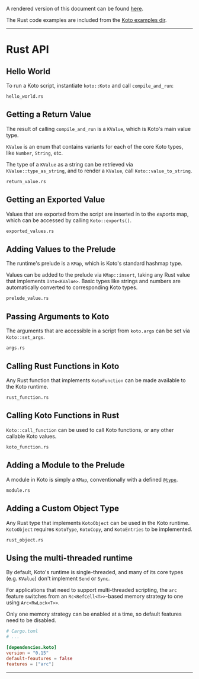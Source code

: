 A rendered version of this document can be found
[here](https://koto.dev/docs/next/api).

The Rust code examples are included from the
[Koto examples dir](../../koto/examples).

---

# Rust API

## Hello World

To run a Koto script, instantiate `koto::Koto` and call `compile_and_run`:

```rust_include
hello_world.rs
```

## Getting a Return Value

The result of calling `compile_and_run` is a `KValue`, which is Koto's main
value type.

`KValue` is an enum that contains variants for each of the core Koto types,
like `Number`, `String`, etc.

The type of a `KValue` as a string can be retrieved via `KValue::type_as_string`,
and to render a `KValue`, call `Koto::value_to_string`.

```rust_include
return_value.rs
```

## Getting an Exported Value

Values that are exported from the script are inserted in to the _exports_ map,
which can be accessed by calling `Koto::exports()`.

```rust_include
exported_values.rs
```

## Adding Values to the Prelude

The runtime's prelude is a `KMap`, which is Koto's standard hashmap type.

Values can be added to the prelude via `KMap::insert`, taking any Rust value
that implements `Into<KValue>`. Basic types like strings and numbers are
automatically converted to corresponding Koto types.

```rust_include
prelude_value.rs
```

## Passing Arguments to Koto

The arguments that are accessible in a script from `koto.args` can be set via
`Koto::set_args`.

```rust_include
args.rs
```

## Calling Rust Functions in Koto

Any Rust function that implements `KotoFunction` can be made available to the
Koto runtime.

```rust_include
rust_function.rs
```

## Calling Koto Functions in Rust

`Koto::call_function` can be used to call Koto functions, or any other callable
Koto values.



```rust_include
koto_function.rs
```

## Adding a Module to the Prelude


A module in Koto is simply a `KMap`, conventionally with a defined
[`@type`][type].

```rust_include
module.rs
```

## Adding a Custom Object Type

Any Rust type that implements `KotoObject` can be used in the Koto runtime.
`KotoObject` requires `KotoType`, `KotoCopy`, and `KotoEntries` to be
implemented.

```rust_include
rust_object.rs
```

[type]: ./language_guide.md#type

## Using the multi-threaded runtime

By default, Koto's runtime is single-threaded, and many of its core types (e.g. `KValue`) don't
implement `Send` or `Sync`.

For applications that need to support multi-threaded scripting, the `arc` feature switches from an
`Rc<RefCell<T>>`-based memory strategy to one using `Arc<RwLock<T>>`.

Only one memory strategy can be enabled at a time, so default features need to be disabled.

```toml
# Cargo.toml
# ...

[dependencies.koto]
version = "0.15"
default-feautures = false
features = ["arc"]
```

---
